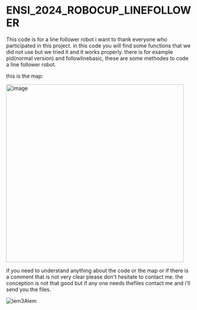 # ENSI_2024_ROBOCUP_LINEFOLLOWER
This code is for a line follower robot
i want to thank  everyone who participated in this project.
in this code you will find some functions that we did not use but we tried it and it works properly.
there is for example pid(normal version) and followlinebasic, these are some methodes to code a line follower robot.

this is the map:

 <img width="480" alt="image" src="https://github.com/user-attachments/assets/1d430cc0-5056-4e22-bfda-2248bb436a86">

 if you need to understand anything about the code or the map or if there is a comment that is not very clear please don't hesitate to contact me.
the conception is not that good but if any one needs thefiles contact me and i'll send you the files.

![lem3Alem](https://github.com/user-attachments/assets/f9fb181d-29ca-47c8-a154-55263e50bef1)

 

